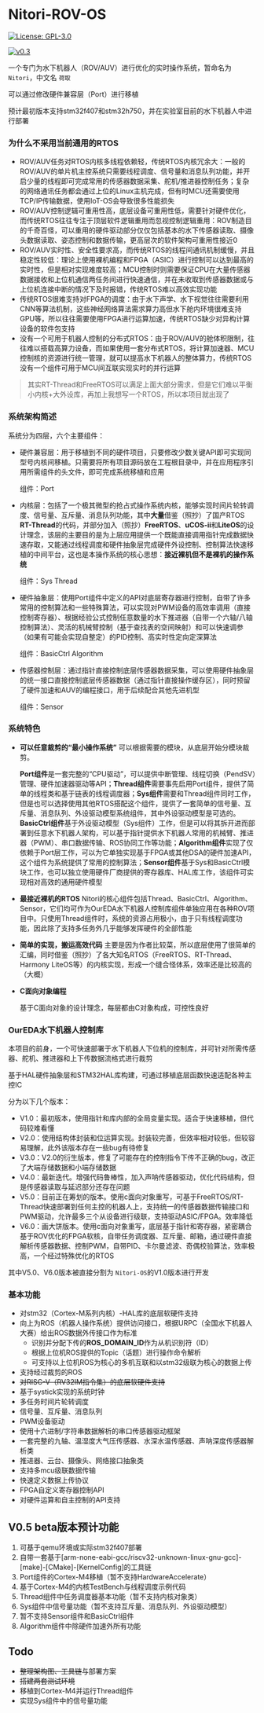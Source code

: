 # Nitori-ROV-OS

[![License: GPL-3.0](https://img.shields.io/badge/license-GPL--3.0-blue)](https://github.com/redlightASl/ROV_OS-Nitori/blob/master/LICENSE)

[![v0.3](https://img.shields.io/badge/beta-v0.3-red)](https://github.com/redlightASl/ROV_OS-Nitori)

一个专门为水下机器人（ROV/AUV）进行优化的实时操作系统，暂命名为 `Nitori`，中文名 `荷取`

可以通过修改硬件兼容层（Port）进行移植

预计最初版本支持stm32f407和stm32h750，并在实验室目前的水下机器人中进行部署

### 为什么不采用当前通用的RTOS

* ROV/AUV任务对RTOS内核多线程依赖轻，传统RTOS内核冗余大：一般的ROV/AUV的单片机主控系统只需要线程调度、信号量和消息队列功能，并开启少量的线程即可完成常用的传感器数据采集、舵机/推进器控制任务；复杂的网络通讯任务都会通过上位的Linux主机完成，但有时MCU还需要使用TCP/IP传输数据，使用IoT-OS会导致很多性能损失
* ROV/AUV控制逻辑可重用性高，底层设备可重用性低，需要针对硬件优化，而传统RTOS往往专注于顶层软件逻辑重用而忽视控制逻辑重用：ROV制造目的千奇百怪，可以重用的硬件驱动部分仅仅包括基本的水下传感器读取、摄像头数据读取、姿态控制和数据传输，更高层次的软件架构可重用性接近0
* ROV/AUV实时性、安全性要求高，而传统RTOS的线程间通讯机制缓慢，并且稳定性较低：理论上使用裸机编程和FPGA（ASIC）进行控制可以达到最高的实时性，但是相对实现难度较高；MCU控制时则需要保证CPU在大量传感器数据接收和上位机通信两任务间进行快速通信，并在未收取到传感器数据或与上位机连接中断的情况下及时报错，传统RTOS难以高效实现功能
* 传统RTOS很难支持对FPGA的调度：由于水下声学、水下视觉往往需要利用CNN等算法机制，这些神经网络算法需求算力高但水下舱内环境很难支持GPU等，所以往往需要使用FPGA进行运算加速，传统RTOS缺少对异构计算设备的软件包支持
* 没有一个可用于机器人控制的分布式RTOS：由于ROV/AUV的舱体积限制，往往难以搭载高算力设备，而如果使用一套分布式RTOS，将计算加速器、MCU控制核的资源进行统一管理，就可以提高水下机器人的整体算力，传统RTOS没有一个组件可用于MCU间互联实现实时的并行运算

> 其实RT-Thread和FreeRTOS可以满足上面大部分需求，但是它们难以平衡小内核+大外设库，再加上我想写一个RTOS，所以本项目就出现了

### 系统架构简述

系统分为四层，六个主要组件：

* 硬件兼容层：用于移植到不同的硬件项目，只要修改少数关键API即可实现同型号内核间移植。只需要将所有项目源码放在工程根目录中，并在应用程序引用所需组件的头文件，即可完成系统移植和应用

  组件：Port
* 内核层：包括了一个极其微型的抢占式操作系统内核，能够实现时间片轮转调度、信号量、互斥量、消息队列功能，其中**大量**借鉴（照抄）了国产RTOS **RT-Thread**的代码，并部分加入（照抄）**FreeRTOS**、**uCOS-ii**和**LiteOS**的设计理念，该层的主要目的是为上层应用提供一个既能直接调用指针完成数据快速存取，又能通过线程调度和硬件抽象层完成硬件外设控制、控制算法快速移植的中间平台，这也是本操作系统的核心思想：**接近裸机但不是裸机的操作系统**

  组件：Sys	Thread
* 硬件抽象层：使用Port组件中定义的API对底层寄存器进行控制，自带了许多常用的控制算法和一些特殊算法，可以实现对PWM设备的高效率调用（直接控制寄存器）、根据经验公式控制任意数量的水下推进器（自带一个六轴/八轴控制算法）、灵活的机械臂控制（基于查找表的空间映射）和可以快速调参（如果有可能会实现自整定）的PID控制、高实时性定向定深算法

  组件：BasicCtrl	Algorithm
* 传感器控制层：通过指针直接控制底层传感器数据采集，可以使用硬件抽象层的统一接口直接控制底层传感器数据（通过指针直接操作缓存区），同时预留了硬件加速和AUV的编程接口，用于后续配合其他先进机型

  组件：Sensor

### 系统特色

* **可以任意裁剪的“最小操作系统”**
  可以根据需要的模块，从底层开始分模块裁剪。

  **Port组件**是一套完整的“CPU驱动”，可以提供中断管理、线程切换（PendSV）管理、硬件加速器驱动等API；**Thread组件**需要事先启用Port组件，提供了简单的线程类和基于链表的线程调度器；**Sys组件**需要和Thread组件同时工作，但是也可以选择使用其他RTOS搭配这个组件，提供了一套简单的信号量、互斥量、消息队列、外设驱动模型系统组件，其中外设驱动模型是可选的。**BasicCtrl组件**基于外设驱动模型（Sys组件）工作，但是可以将其拆开进而部署到任意水下机器人架构，可以基于指针提供水下机器人常用的机械臂、推进器（PWM）、串口数据传输、ROS协同工作等功能；**Algorithm组件**实现了仅依赖于Port层工作，可以为它单独实现基于FPGA或其他DSA的硬件加速API，这个组件为系统提供了常用的控制算法；**Sensor组件**基于Sys和BasicCtrl模块工作，也可以独立使用硬件厂商提供的寄存器库、HAL库工作，该组件可实现相对高效的通用硬件模型

* **最接近裸机的RTOS**
  Nitori的核心组件包括Thread、BasicCtrl、Algorithm、Sensor，它们均可作为OurEDA水下机器人控制库组件单独应用在各种ROV项目中。只使用Thread组件时，系统的资源占用极小，由于只有线程调度功能，因此除了支持多任务外几乎能够发挥硬件的全部性能
  
* **简单的实现，搬运高效代码**
  主要是因为作者比较菜，所以底层使用了很简单的汇编，同时借鉴（照抄）了各大知名RTOS（FreeRTOS、RT-Thread、Harmony LiteOS等）的内核实现，形成一个缝合怪体系，效率还是比较高的（大概）
  
* **C面向对象编程**

  基于C面向对象的设计理念，每层都由C对象构成，可控性良好

### OurEDA水下机器人控制库

本项目的前身，一个可快速部署于水下机器人下位机的控制库，并可针对所需传感器、舵机、推进器和上下传数据流格式进行裁剪

基于HAL硬件抽象层和STM32HAL库构建，可通过移植底层函数快速适配各种主控IC

分为以下几个版本：

* V1.0：最初版本，使用指针和库内部的全局变量实现。适合于快速移植，但代码较难看懂
* V2.0：使用结构体封装和位运算实现。封装较完善，但效率相对较低，但较容易理解，此外该版本存在一些bug有待修复
* V3.0：V2.0的衍生版本，修复了可能存在的控制指令下传不正确的bug，改正了大端存储数据和小端存储数据
* V4.0：最新迭代。增强代码鲁棒性，加入声呐传感器驱动，优化代码结构，但是传感器读取与延迟部分还存在问题
* V5.0：目前正在筹划的版本。使用c面向对象重写，可基于FreeRTOS/RT-Thread快速部署到任何主控的机器人上，支持统一的传感器数据传输接口和PWM驱动，允许最多三个从设备进行级联，支持驱动ASIC/FPGA。效率降低
* V6.0：画大饼版本。使用c面向对象重写，底层基于指针和寄存器，紧密耦合基于ROV优化的FPGA软核，自带任务调度器、互斥量、邮箱，通过硬件直接解析传感器数据、控制PWM，自带PID、卡尔曼滤波、奇偶校验算法，效率极高，一个经过特殊优化的RTOS

其中V5.0、V6.0版本被直接分割为 `Nitori-OS`的V1.0版本进行开发

### 基本功能

* 对stm32（Cortex-M系列内核）-HAL库的底层软硬件支持
* 向上为ROS（机器人操作系统）提供访问接口，根据URPC（全国水下机器人大赛）给出ROS数据外传接口作为标准
  * 识别并分配下传的**ROS_DOMAIN_ID**作为从机识别符（ID）
  * 根据上位机ROS提供的Topic（话题）进行操作命令解析
  * 可支持以上位机ROS为核心的多机互联和以stm32级联为核心的数据上传
* 支持经过裁剪的ROS
* ~~对RISC-V（RV32IM指令集）的底层软硬件支持~~
* 基于systick实现的系统时钟
* 多任务时间片轮转调度
* 信号量、互斥量、消息队列
* PWM设备驱动
* 使用十六进制/字符串数据解析的串口传感器驱动框架
* 一套完整的九轴、温湿度大气压传感器、水深水温传感器、声呐深度传感器解析类
* 推进器、云台、摄像头、网络接口抽象类
* 支持多mcu级联数据传输
* 快速定义数据上传协议
* FPGA自定义寄存器控制API
* 对硬件运算和自主控制的API支持

## V0.5 beta版本预计功能

1. 可基于qemu环境或实际stm32f407部署
2. 自带一套基于[arm-none-eabi-gcc/riscv32-unknown-linux-gnu-gcc]-[make]-[CMake]-[KernelConfig]的工具链
3. Port组件的Cortex-M4移植（暂不支持HardwareAccelerate）
4. 基于Cortex-M4的内核TestBench与线程调度示例代码
5. Thread组件中任务调度器基本功能（暂不支持内核对象类）
6. Sys组件中信号量功能（暂不支持互斥量、消息队列、外设驱动模型）
7. 暂不支持Sensor组件和BasicCtrl组件
8. Algorithm组件中除硬件加速外所有功能

## Todo

* ~~整理架构图、工具链~~与部署方案
* ~~搭建两套测试环境~~
* 移植到Cortex-M4并运行Thread组件
* 实现Sys组件中的信号量功能

